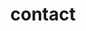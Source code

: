 ---
title: "contact"
layout: "contact"
draft: false

contact_image: "images/vectors/charco.webp"
---